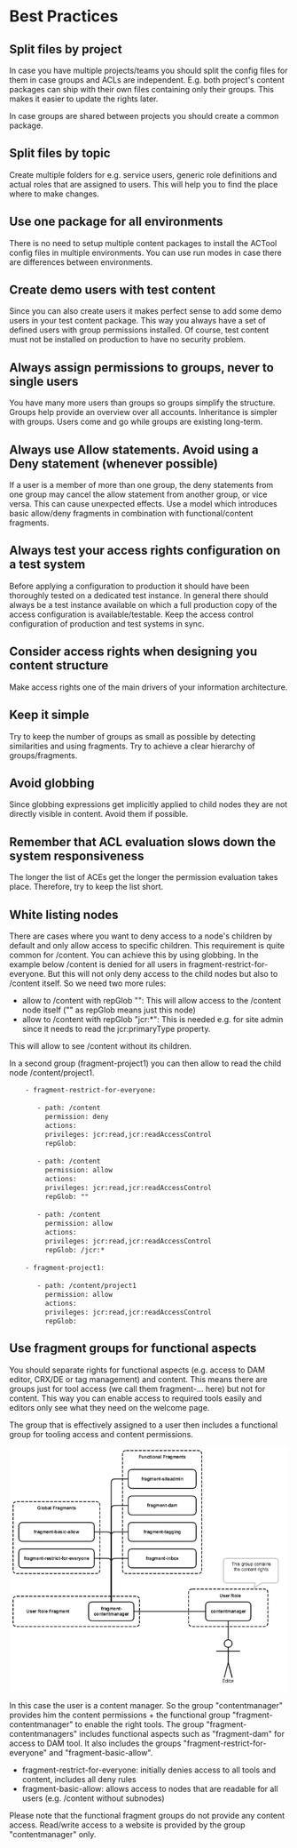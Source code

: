 # Best Practices

## Split files by project

In case you have multiple projects/teams you should split the config files for them in case groups and ACLs are independent. E.g. both project's content packages can ship with their own files containing only their groups. This makes it easier to update the rights later.

In case groups are shared between projects you should create a common package.

## Split files by topic

Create multiple folders for e.g. service users, generic role definitions and actual roles that are assigned to users. This will help you to find the place where to make changes.

## Use one package for all environments

There is no need to setup multiple content packages to install the ACTool config files in multiple environments. You can use run modes in case there are differences between environments.

## Create demo users with test content

Since you can also create users it makes perfect sense to add some demo users in your test content package. This way you always have a set of defined users with group permissions installed. Of course, test content must not be installed on production to have no security problem.

## Always assign permissions to groups, never to single users

You have many more users than groups so groups simplify the structure. Groups help provide an overview over all accounts. Inheritance is simpler with groups. Users come and go while groups are existing long-term.

## Always use Allow statements. Avoid using a Deny statement (whenever possible)

If a user is a member of more than one group, the deny statements from one group may cancel the allow statement from another group, or vice versa. This can cause unexpected effects. Use a model which introduces basic allow/deny fragments in combination with functional/content fragments.

## Always test your access rights configuration on a test system 

Before applying a configuration to production it should have been thoroughly tested on a dedicated test instance. In general there should always be a test instance available on which a full production copy of the access configuration is available/testable. Keep the access control configuration of production and test systems in sync.

## Consider access rights when designing you content structure

Make access rights one of the main drivers of your information architecture.

## Keep it simple

Try to keep the number of groups as small as possible by detecting similarities and using fragments. Try to achieve a clear hierarchy of groups/fragments.

## Avoid globbing

Since globbing expressions get implicitly applied to child nodes they are not directly visible in content. Avoid them if possible.

## Remember that ACL evaluation slows down the system responsiveness

The longer the list of ACEs get the longer the permission evaluation takes place. Therefore, try to keep the list short.

## White listing nodes

There are cases where you want to deny access to a node's children by default and only allow access to specific children. This requirement is quite common for /content.
You can achieve this by using globbing. In the example below /content is denied for all users in fragment-restrict-for-everyone. But this will not only deny access to the child nodes but also to /content itself. So we need two more rules:

* allow to /content with repGlob "": This will allow access to the /content node itself ("" as repGlob means just this node)
* allow to /content with repGlob "jcr:*": This is needed e.g. for site admin since it needs to read the jcr:primaryType property.

This will allow to see /content without its children.

In a second group (fragment-project1) you can then allow to read the child node /content/project1.


```
    - fragment-restrict-for-everyone:

       - path: /content
         permission: deny
         actions: 
         privileges: jcr:read,jcr:readAccessControl
         repGlob: 

       - path: /content
         permission: allow
         actions: 
         privileges: jcr:read,jcr:readAccessControl
         repGlob: ""

       - path: /content
         permission: allow
         actions: 
         privileges: jcr:read,jcr:readAccessControl
         repGlob: /jcr:*

    - fragment-project1:

       - path: /content/project1
         permission: allow
         actions: 
         privileges: jcr:read,jcr:readAccessControl
         repGlob: 

```

## Use fragment groups for functional aspects

You should separate rights for functional aspects (e.g. access to DAM editor, CRX/DE or tag management) and content.
This means there are groups just for tool access (we call them fragment-... here) but not for content. This way you can enable access to required tools easily and editors only see what they need on the welcome page.

The group that is effectively assigned to a user then includes a functional group for tooling access and content permissions.

<img src="images/fragments.png">

In this case the user is a content manager. So the group "contentmanager" provides him the content permissions + the functional group "fragment-contentmanager" to enable the right tools. The group "fragment-contentmanagers" includes functional aspects such as "fragment-dam" for access to DAM tool. It also includes the groups "fragment-restrict-for-everyone" and "fragment-basic-allow".

* fragment-restrict-for-everyone: initially denies access to all tools and content, includes all deny rules
* fragment-basic-allow: allows access to nodes that are readable for all users (e.g. /content without subnodes)

Please note that the functional fragment groups do not provide any content access. Read/write access to a website is provided by the group "contentmanager" only.
